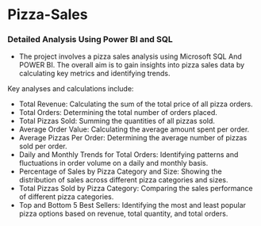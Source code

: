 # Pizza-Sales
### Detailed Analysis Using Power BI and SQL
* The project involves a pizza sales analysis using Microsoft SQL And POWER BI. The overall aim is to gain insights into pizza sales data by calculating key metrics and identifying trends.

Key analyses and calculations include:
*   Total Revenue: Calculating the sum of the total price of all pizza orders.
*   Total Orders: Determining the total number of orders placed.
*   Total Pizzas Sold: Summing the quantities of all pizzas sold.
*   Average Order Value: Calculating the average amount spent per order.
*   Average Pizzas Per Order: Determining the average number of pizzas sold per order.
*   Daily and Monthly Trends for Total Orders: Identifying patterns and fluctuations in order volume on a daily and monthly basis.
*   Percentage of Sales by Pizza Category and Size: Showing the distribution of sales across different pizza categories and sizes.
*   Total Pizzas Sold by Pizza Category: Comparing the sales performance of different pizza categories.
*   Top and Bottom 5 Best Sellers: Identifying the most and least popular pizza options based on revenue, total quantity, and total orders.
